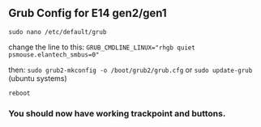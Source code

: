 ## Grub Config for E14 gen2/gen1

`sudo nano /etc/default/grub`

change the line to this:
`GRUB_CMDLINE_LINUX="rhgb quiet psmouse.elantech_smbus=0"`

then:
`sudo grub2-mkconfig -o /boot/grub2/grub.cfg`
or `sudo update-grub` (ubuntu systems)

`reboot`

### You should now have working trackpoint and buttons.

